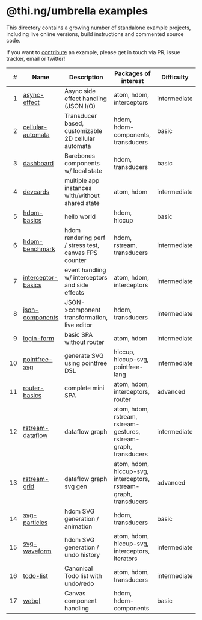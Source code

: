 # @thi.ng/umbrella examples

This directory contains a growing number of standalone example projects, including live online versions, build instructions and commented source code.

If you want to [contribute](../CONTRIBUTING.md) an example, please get in touch via PR, issue tracker, email or twitter!

| # | Name | Description | Packages of interest | Difficulty |
| ---: | --- | --- | --- | --- |
| 1 | [async-effect](./async-effect) | Async side effect handling (JSON I/O) | atom, hdom, interceptors | intermediate |
| 2 | [cellular-automata](./cellular-automata) | Transducer based, customizable 2D cellular automata | hdom, hdom-components, transducers |  basic |
| 3 | [dashboard](./cellular-automata) | Barebones components w/ local state | hdom, transducers | basic |
| 4 | [devcards](./devcards) | multiple app instances with/without shared state | atom, hdom | intermediate |
| 5 | [hdom-basics](./hdom-basics) | hello world | hdom, hiccup | basic |
| 6 | [hdom-benchmark](./hdom-benchmark) | hdom rendering perf / stress test, canvas FPS counter | hdom, rstream, transducers | intermediate |
| 7 | [interceptor-basics](./hdom-benchmark) | event handling w/ interceptors and side effects | atom, hdom, interceptors | intermediate |
| 8 | [json-components](./json-components) | JSON->component transformation, live editor | hdom, transducers | intermediate |
| 9 | [login-form](./login-form) | basic SPA without router | atom, hdom | intermediate |
| 10 | [pointfree-svg](./pointfree-svg) | generate SVG using pointfree DSL | hiccup, hiccup-svg, pointfree-lang | intermediate |
| 11 | [router-basics](./router-basics) | complete mini SPA | atom, hdom, interceptors, router | advanced |
| 12 | [rstream-dataflow](./rstream-dataflow) | dataflow graph | atom, hdom, rstream, rstream-gestures, rstream-graph, transducers | intermediate |
| 13 | [rstream-grid](./rstream-grid) | dataflow graph svg gen | atom, hdom, hiccup-svg, interceptors, rstream-graph, transducers | advanced |
| 14 | [svg-particles](./svg-particles) | hdom SVG generation / animation | hdom, transducers | basic |
| 15 | [svg-waveform](./svg-waveform) | hdom SVG generation / undo history | atom, hdom, hiccup-svg, interceptors, iterators | intermediate |
| 16 | [todo-list](./todo-list) | Canonical Todo list with undo/redo | atom, hdom, transducers | intermediate |
| 17 | [webgl](./webgl) | Canvas component handling | hdom, hdom-components | basic |

